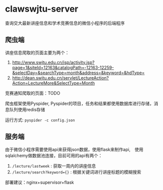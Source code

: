 # clawswjtu-server
查询交大最新讲座信息和学术竞赛信息的微信小程序的后端程序
## 爬虫端
讲座信息爬取的页面主要为两个：
1. http://www.swjtu.edu.cn/jsp/activity.jsp?page=1&siteId=12163&catalogPath=-12163-12259-&selectDay=&searchType=month&address=&keyword=&hdType=
2. http://dean.swjtu.edu.cn/servlet/LectureAction?Action=LectureMore&SelectType=Month

竞赛通知爬取的页面：TODO

爬虫框架使用Pyspider, Pyspider的项目，任务和结果都使用数据库进行存储，消息队列使用redis存储

运行方式: `pyspider -c config.json`

## 服务端
由于微信小程序需要使用api来获得json数据，使用flask来制作api,　使用sqlalchemy做数据池连接，目前可用的api有两个：
1. `/lecture/lastweek` : 获取一周内的讲座信息
2. `/lecture/search?keyword={}` : 根据关键词进行讲座标题的模糊搜索

部署建议：nginx+supervisor+flask
